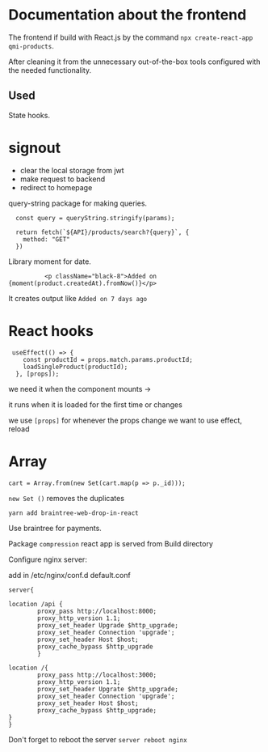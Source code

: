 # Documentation about the frontend

The frontend if build with React.js by the command `npx create-react-app qmi-products`.

After cleaning it from the unnecessary out-of-the-box tools configured with the needed functionality.

## Used

State hooks.

# signout

- clear the local storage from jwt
- make request to backend
- redirect to homepage

query-string package for making queries.

```
  const query = queryString.stringify(params);

  return fetch(`${API}/products/search?{query}`, {
    method: "GET"
  })
```

Library moment for date.

```
          <p className="black-8">Added on {moment(product.createdAt).fromNow()}</p>

```

It creates output like `Added on 7 days ago`

# React hooks

```
 useEffect(() => {
    const productId = props.match.params.productId;
    loadSingleProduct(productId);
  }, [props]);

```

we need it when the component mounts ->

it runs when it is loaded for the first time or changes

we use `[props]` for whenever the props change we want to use effect, reload

# Array

```
cart = Array.from(new Set(cart.map(p => p._id)));
```

`new Set ()` removes the duplicates

`yarn add braintree-web-drop-in-react`

Use braintree for payments.

Package `compression`
react app is served from Build directory

Configure nginx server:

add in /etc/nginx/conf.d default.conf

```
server{

location /api {
        proxy_pass http://localhost:8000;
        proxy_http_version 1.1;
        proxy_set_header Upgrade $http_upgrade;
        proxy_set_header Connection 'upgrade';
        proxy_set_header Host $host;
        proxy_cache_bypass $http_upgrade
        }

location /{
        proxy_pass http://localhost:3000;
        proxy_http_version 1.1;
        proxy_set_header Upgrate $http_upgrade;
        proxy_set_header Connection 'upgrade';
        proxy_set_header Host $host;
        proxy_cache_bypass $http_upgrade;
}
}
```

Don't forget to reboot the server `server reboot nginx`
